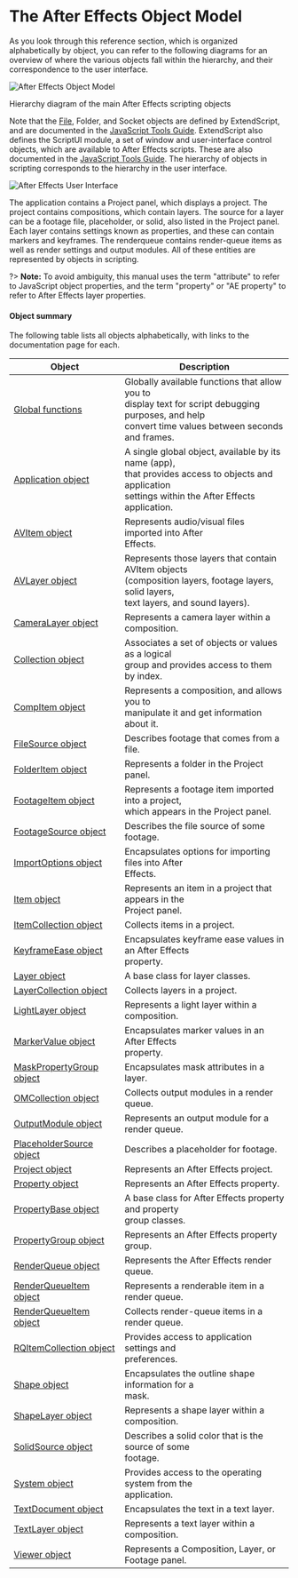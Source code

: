 # The After Effects Object Model

As you look through this reference section, which is organized alphabetically by object, you can refer to the following diagrams for an overview of where the various objects fall within the hierarchy, and their correspondence to the user interface.

![After Effects Object Model](../_static/objectmodel.png)

Hierarchy diagram of the main After Effects scripting objects

Note that the [File](https://extendscript.docsforadobe.dev/file-system-access/file-object.html), Folder, and Socket objects are defined by ExtendScript, and are documented in the [JavaScript Tools Guide](https://extendscript.docsforadobe.dev/). ExtendScript also defines the ScriptUI module, a set of window and user-interface control objects, which are available to After Effects scripts. These are also documented in the [JavaScript Tools Guide](https://extendscript.docsforadobe.dev/). The hierarchy of objects in scripting corresponds to the hierarchy in the user interface.

![After Effects User Interface](../_static/application.png)

The application contains a Project panel, which displays a project. The project contains compositions, which contain layers. The source for a layer can be a footage file, placeholder, or solid, also listed in the Project panel. Each layer contains settings known as properties, and these can contain markers and keyframes. The renderqueue contains render-queue items as well as render settings and output modules. All of these entities are represented by objects in scripting.

?> **Note:** To avoid ambiguity, this manual uses the term "attribute" to refer to JavaScript object properties, and the term "property" or "AE property" to refer to After Effects layer properties.

#### Object summary

The following table lists all objects alphabetically, with links to the documentation page for each.

| Object                                                                           | Description                                                                                                                                                 |
|----------------------------------------------------------------------------------|-------------------------------------------------------------------------------------------------------------------------------------------------------------|
| [Global functions](../general/globals.md#globals)                                | Globally available functions that allow you to<br/>display text for script debugging purposes, and help<br/>convert time values between seconds and frames. |
| [Application object](../general/application.md#application)                      | A single global object, available by its name (app),<br/>that provides access to objects and application<br/>settings within the After Effects application. |
| [AVItem object](../items/avitem.md#avitem)                                       | Represents audio/visual files imported into After<br/>Effects.                                                                                              |
| [AVLayer object](../layers/avlayer.md#avlayer)                                   | Represents those layers that contain AVItem objects<br/>(composition layers, footage layers, solid layers,<br/>text layers, and sound layers).              |
| [CameraLayer object](../layers/cameralayer.md#cameralayer)                       | Represents a camera layer within a composition.                                                                                                             |
| [Collection object](../other/collection.md#collection)                           | Associates a set of objects or values as a logical<br/>group and provides access to them by index.                                                          |
| [CompItem object](../items/compitem.md#compitem)                                 | Represents a composition, and allows you to<br/>manipulate it and get information about it.                                                                 |
| [FileSource object](../sources/filesource.md#filesource)                         | Describes footage that comes from a file.                                                                                                                   |
| [FolderItem object](../items/folderitem.md#folderitem)                           | Represents a folder in the Project panel.                                                                                                                   |
| [FootageItem object](../items/footageitem.md#footageitem)                        | Represents a footage item imported into a project,<br/>which appears in the Project panel.                                                                  |
| [FootageSource object](../sources/footagesource.md#footagesource)                | Describes the file source of some footage.                                                                                                                  |
| [ImportOptions object](../other/importoptions.md#importoptions)                  | Encapsulates options for importing files into After<br/>Effects.                                                                                            |
| [Item object](../items/item.md#item)                                             | Represents an item in a project that appears in the<br/>Project panel.                                                                                      |
| [ItemCollection object](../items/itemcollection.md#itemcollection)               | Collects items in a project.                                                                                                                                |
| [KeyframeEase object](../other/keyframeease.md#keyframeease)                     | Encapsulates keyframe ease values in an After Effects<br/>property.                                                                                         |
| [Layer object](../layers/layer.md#layer)                                         | A base class for layer classes.                                                                                                                             |
| [LayerCollection object](../layers/layercollection.md#layercollection)           | Collects layers in a project.                                                                                                                               |
| [LightLayer object](../layers/lightlayer.md#lightlayer)                          | Represents a light layer within a composition.                                                                                                              |
| [MarkerValue object](../other/markervalue.md#markervalue)                        | Encapsulates marker values in an After Effects<br/>property.                                                                                                |
| [MaskPropertyGroup object](../properties/maskpropertygroup.md#maskpropertygroup) | Encapsulates mask attributes in a layer.                                                                                                                    |
| [OMCollection object](../renderqueue/omcollection.md#omcollection)               | Collects output modules in a render queue.                                                                                                                  |
| [OutputModule object](../renderqueue/outputmodule.md#outputmodule)               | Represents an output module for a render queue.                                                                                                             |
| [PlaceholderSource object](../sources/placeholdersource.md#placeholdersource)    | Describes a placeholder for footage.                                                                                                                        |
| [Project object](../general/project.md#project)                                  | Represents an After Effects project.                                                                                                                        |
| [Property object](../properties/property.md#property)                            | Represents an After Effects property.                                                                                                                       |
| [PropertyBase object](../properties/propertybase.md#propertybase)                | A base class for After Effects property and property<br/>group classes.                                                                                     |
| [PropertyGroup object](../properties/propertygroup.md#propertygroup)             | Represents an After Effects property group.                                                                                                                 |
| [RenderQueue object](../renderqueue/renderqueue.md#renderqueue)                  | Represents the After Effects render queue.                                                                                                                  |
| [RenderQueueItem object](../renderqueue/renderqueueitem.md#renderqueueitem)      | Represents a renderable item in a render queue.                                                                                                             |
| [RenderQueueItem object](../renderqueue/renderqueueitem.md#renderqueueitem)      | Collects render-queue items in a render queue.                                                                                                              |
| [RQItemCollection object](../renderqueue/rqitemcollection.md#rqitemcollection)   | Provides access to application settings and<br/>preferences.                                                                                                |
| [Shape object](../other/shape.md#shape)                                          | Encapsulates the outline shape information for a<br/>mask.                                                                                                  |
| [ShapeLayer object](../layers/shapelayer.md#shapelayer)                          | Represents a shape layer within a composition.                                                                                                              |
| [SolidSource object](../sources/solidsource.md#solidsource)                      | Describes a solid color that is the source of some<br/>footage.                                                                                             |
| [System object](../general/system.md#system)                                     | Provides access to the operating system from the<br/>application.                                                                                           |
| [TextDocument object](../text/textdocument.md#textdocument)                      | Encapsulates the text in a text layer.                                                                                                                      |
| [TextLayer object](../layers/textlayer.md#textlayer)                             | Represents a text layer within a composition.                                                                                                               |
| [Viewer object](../other/viewer.md#viewer)                                       | Represents a Composition, Layer, or Footage panel.                                                                                                          |

